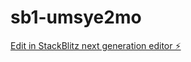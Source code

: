 # sb1-umsye2mo

[Edit in StackBlitz next generation editor ⚡️](https://stackblitz.com/~/github.com/mohdshameer/sb1-umsye2mo)